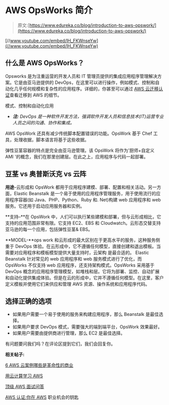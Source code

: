 # AWS OpsWorks 简介

> 原文:[https://www.edureka.co/blog/introduction-to-aws-opswork/](https://www.edureka.co/blog/introduction-to-aws-opswork/)

[//www.youtube.com/embed/lH_FKWnseYw](//www.youtube.com/embed/lH_FKWnseYw)

## 什么是 AWS OpsWorks？

Opsworks 是为注重运营的开发人员和 IT 管理员提供的集成应用程序管理解决方案。它是由亚马逊提供的 DevOps，在这里可以进行操作，例如模式、控制和自动化几乎任何规模和复杂性的应用程序。详细的，你甚至可以通过 [AWS 云迁移认证](https://www.edureka.co/migrating-to-aws)查看迁移到 AWS 的细节。

模式、控制和自动化应用

* ***注:** DevOps 是一种软件开发方法，强调软件开发人员和信息技术(IT)运营专业人员之间的沟通、协作和集成。*

AWS OpsWork 还具有减少传统脚本配置错误的功能。OpsWork 基于 Chef 工具，处理收据，脚本语言将基于这些收据。

弹性豆茎容器的特点是完全由亚马逊管理。该 OpsWork 将作为'厨师+自定义 AMI '的概念，我们在那里创建层。在此之上，应用程序与代码一起部署。

## **豆茎 vs 奥普斯沃克 vs 云阵**

**用途**–云形成和 OpsWork 都用于应用程序建模、部署、配置和相关活动。另一方面，Elastic Beanstalk 是一个易于使用的应用程序管理服务，用于使用流行的应用程序容器(如 Java、PHP、Python、Ruby 和. Net)构建 web 应用程序和 web 服务。它还用于启动应用服务器和实例。

**支持–**在 OpsWork 中，人们可以执行某些建模和部署，但与云形成相比，它支持的应用范围非常有限。它支持 EC2、EBS 和 Cloudwatch。云形态交替支持亚马逊的每一个应用，包括弹性豆茎& EBS。

**MODEL-**ops work 和云形成的最大区别在于更高水平的服务，这种服务侧重于 DevOps 体验。在云形成中，它不遵循任何模型，直接创建和退出模板。当需要对应用程序和模板模型提供大量支持时，云架构 是最合适的。 Elastic Beanstalk 针对常见的 web 应用程序和 web 服务模式进行了优化，而 OpsWorks 不仅支持 web 应用程序，还支持架构模式。OpsWorks 采用基于 DevOps 概念的应用程序管理模型，如堆栈和层。它将为部署、监控、自动扩展和自动化提供集成体验。但是在云的形成中，它并不遵循任何模型。在这里，客户定义模板并使用它们来供应和管理 AWS 资源、操作系统和应用程序代码。

## **选择正确的选项**

*   如果用户需要一个易于使用的服务来构建应用程序，那么 Beanstalk 是最佳选择。
*   如果用户要求 DevOps 模式，需要强大的端到端平台，OpsWork 效果最好。
*   如果用户需要由提供商进行管理，那么 EC2 是最佳选择。

有问题要问我们吗？在评论区提到它们，我们会回复你。

**相关帖子:**

[6 AWS 云案例哪些是革命性的商业](https://www.edureka.co/blog/top-6-aws-cloud-use-cases/ "AWS Cloud cases which are revolutionizing business")

[用云计算学习 AWS](https://www.edureka.co/blog/introduction-to-cloud-computing-with-aws-1/ "Learn AWS with cloud computing")

[顶级 AWS 面试问答](https://www.edureka.co/blog/interview-questions/aws-interview-questions/ "Top AWS Architect interview questions")

[AWS 认证:你在 AWS](https://www.edureka.co/blog/aws-certification-career-opportunities-in-amazon-web-services "AWS certification career opportunities") 职业机会的钥匙